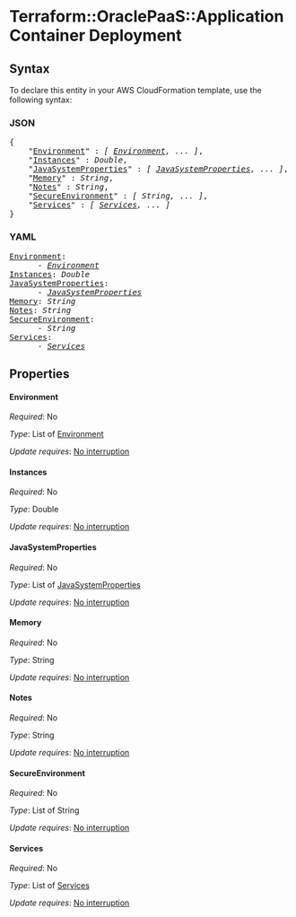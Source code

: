# Terraform::OraclePaaS::ApplicationContainer Deployment

## Syntax

To declare this entity in your AWS CloudFormation template, use the following syntax:

### JSON

<pre>
{
    "<a href="#environment" title="Environment">Environment</a>" : <i>[ <a href="deployment-environment.md">Environment</a>, ... ]</i>,
    "<a href="#instances" title="Instances">Instances</a>" : <i>Double</i>,
    "<a href="#javasystemproperties" title="JavaSystemProperties">JavaSystemProperties</a>" : <i>[ <a href="deployment-javasystemproperties.md">JavaSystemProperties</a>, ... ]</i>,
    "<a href="#memory" title="Memory">Memory</a>" : <i>String</i>,
    "<a href="#notes" title="Notes">Notes</a>" : <i>String</i>,
    "<a href="#secureenvironment" title="SecureEnvironment">SecureEnvironment</a>" : <i>[ String, ... ]</i>,
    "<a href="#services" title="Services">Services</a>" : <i>[ <a href="deployment-services.md">Services</a>, ... ]</i>
}
</pre>

### YAML

<pre>
<a href="#environment" title="Environment">Environment</a>: <i>
      - <a href="deployment-environment.md">Environment</a></i>
<a href="#instances" title="Instances">Instances</a>: <i>Double</i>
<a href="#javasystemproperties" title="JavaSystemProperties">JavaSystemProperties</a>: <i>
      - <a href="deployment-javasystemproperties.md">JavaSystemProperties</a></i>
<a href="#memory" title="Memory">Memory</a>: <i>String</i>
<a href="#notes" title="Notes">Notes</a>: <i>String</i>
<a href="#secureenvironment" title="SecureEnvironment">SecureEnvironment</a>: <i>
      - String</i>
<a href="#services" title="Services">Services</a>: <i>
      - <a href="deployment-services.md">Services</a></i>
</pre>

## Properties

#### Environment

_Required_: No

_Type_: List of <a href="deployment-environment.md">Environment</a>

_Update requires_: [No interruption](https://docs.aws.amazon.com/AWSCloudFormation/latest/UserGuide/using-cfn-updating-stacks-update-behaviors.html#update-no-interrupt)

#### Instances

_Required_: No

_Type_: Double

_Update requires_: [No interruption](https://docs.aws.amazon.com/AWSCloudFormation/latest/UserGuide/using-cfn-updating-stacks-update-behaviors.html#update-no-interrupt)

#### JavaSystemProperties

_Required_: No

_Type_: List of <a href="deployment-javasystemproperties.md">JavaSystemProperties</a>

_Update requires_: [No interruption](https://docs.aws.amazon.com/AWSCloudFormation/latest/UserGuide/using-cfn-updating-stacks-update-behaviors.html#update-no-interrupt)

#### Memory

_Required_: No

_Type_: String

_Update requires_: [No interruption](https://docs.aws.amazon.com/AWSCloudFormation/latest/UserGuide/using-cfn-updating-stacks-update-behaviors.html#update-no-interrupt)

#### Notes

_Required_: No

_Type_: String

_Update requires_: [No interruption](https://docs.aws.amazon.com/AWSCloudFormation/latest/UserGuide/using-cfn-updating-stacks-update-behaviors.html#update-no-interrupt)

#### SecureEnvironment

_Required_: No

_Type_: List of String

_Update requires_: [No interruption](https://docs.aws.amazon.com/AWSCloudFormation/latest/UserGuide/using-cfn-updating-stacks-update-behaviors.html#update-no-interrupt)

#### Services

_Required_: No

_Type_: List of <a href="deployment-services.md">Services</a>

_Update requires_: [No interruption](https://docs.aws.amazon.com/AWSCloudFormation/latest/UserGuide/using-cfn-updating-stacks-update-behaviors.html#update-no-interrupt)

